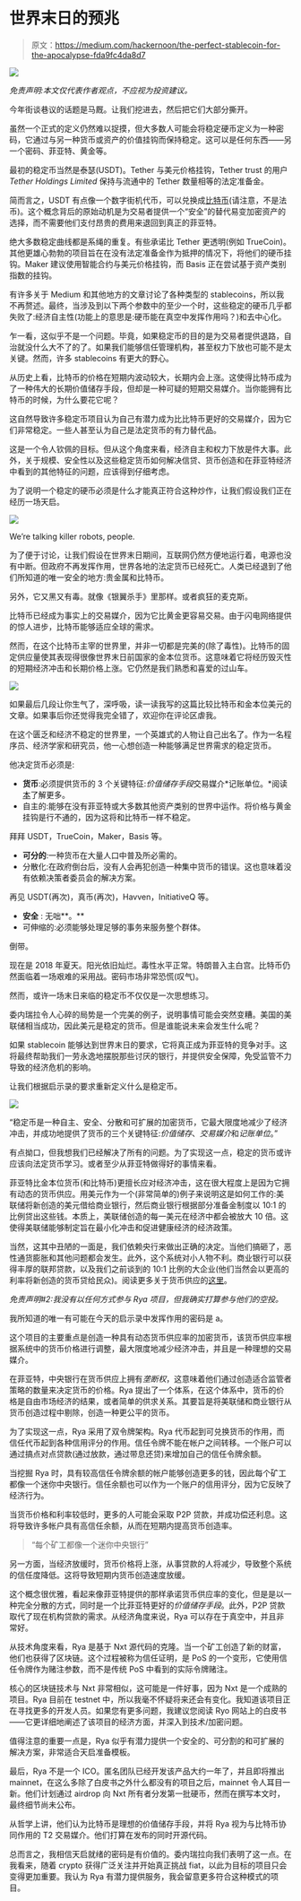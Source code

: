 # 世界末日的预兆

> 原文：<https://medium.com/hackernoon/the-perfect-stablecoin-for-the-apocalypse-fda9fc4da8d7>

![](img/89dc82c5b162e497406e1207dbc29f5f.png)

*免责声明:本文仅代表作者观点，不应视为投资建议。*

今年街谈巷议的话题是马厩。让我们挖进去，然后把它们大部分撕开。

虽然一个正式的定义仍然难以捉摸，但大多数人可能会将稳定硬币定义为一种密码，它通过与另一种货币或资产的价值挂钩而保持稳定。这可以是任何东西——另一个密码、菲亚特、黄金等。

最初的稳定币当然是泰瑟(USDT)。Tether 与美元价格挂钩，Tether trust 的用户 *Tether Holdings Limited* 保持与流通中的 Tether 数量相等的法定准备金。

简而言之，USDT 有点像一个数字街机代币，可以兑换成[比特币](https://hackernoon.com/tagged/bitcoin)(请注意，不是法币)。这个概念背后的原始动机是为交易者提供一个“安全”的替代易变加密资产的选择，而不需要他们支付昂贵的费用来退回到真正的菲亚特。

绝大多数稳定曲线都是系绳的重复。有些承诺比 Tether 更透明(例如 TrueCoin)。其他更雄心勃勃的项目旨在在没有法定准备金作为抵押的情况下，将他们的硬币挂钩。Maker 建议使用智能合约与美元价格挂钩，而 Basis 正在尝试基于资产类别指数的挂钩。

有许多关于 Medium 和其他地方的文章讨论了各种类型的 stablecoins，所以我不再赘述。最终，当涉及到以下两个参数中的至少一个时，这些稳定的硬币几乎都失败了:经济自主性(功能上的意思是:硬币能在真空中发挥作用吗？)和去中心化。

乍一看，这似乎不是一个问题。毕竟，如果稳定币的目的是为交易者提供退路，自治就没什么大不了的了。如果我们能够信任管理机构，甚至权力下放也可能不是太关键。然而，许多 stablecoins 有更大的野心。

从历史上看，比特币的价格在短期内波动较大，长期内会上涨。这使得比特币成为了一种伟大的长期价值储存手段，但却是一种可疑的短期交易媒介。当你能拥有比特币的时候，为什么要花它呢？

这自然导致许多稳定币项目认为自己有潜力成为比比特币更好的交易媒介，因为它们非常稳定。一些人甚至认为自己是法定货币的有力替代品。

这是一个令人钦佩的目标。但从这个角度来看，经济自主和权力下放是件大事。此外，关于规模、安全性以及这些稳定货币如何解决信贷、货币创造和在菲亚特经济中看到的其他特征的问题，应该得到仔细考虑。

为了说明一个稳定的硬币必须是什么才能真正符合这种炒作，让我们假设我们正在经历一场天启。

![](img/38103b899336f03f055e4557631bac45.png)

We’re talking killer robots, people.

为了便于讨论，让我们假设在世界末日期间，互联网仍然方便地运行着，电源也没有中断。但政府不再发挥作用，世界各地的法定货币已经死亡。人类已经退到了他们所知道的唯一安全的地方:贵金属和比特币。

另外，它又黑又有毒。就像《银翼杀手》里那样。或者疯狂的麦克斯。

比特币已经成为事实上的交易媒介，因为它比黄金更容易交易。由于闪电网络提供的惊人进步，比特币能够适应全球的需求。

然而，在这个比特币主宰的世界里，并非一切都是完美的(除了毒性)。比特币的固定供应量使其表现得很像世界末日前国家的金本位货币。这意味着它将经历毁灭性的短期经济冲击和长期价格上涨。它仍然是我们熟悉和喜爱的过山车。

![](img/e16bb84390653ea3f0dd3b79f66a556c.png)

如果最后几段让你生气了，深呼吸，读一读我写的这篇比较比特币和金本位美元的文章。如果事后你还觉得我完全错了，欢迎你在评论区虐我。

在这个匮乏和经济不稳定的世界里，一个英雄式的人物让自己出名了。作为一名程序员、经济学家和研究员，他一心想创造一种能够满足世界需求的稳定货币。

他决定货币必须是:

*   **货币**:必须提供货币的 3 个关键特征:*价值储存手段*交易媒介*记账单位。*阅读[本](https://en.wikipedia.org/wiki/Money)了解更多。
*   自主的:能够在没有菲亚特或大多数其他资产类别的世界中运作。将价格与黄金挂钩是行不通的，因为这将和比特币一样不稳定。

拜拜 USDT，TrueCoin，Maker，Basis 等。

*   **可分的**:一种货币在大量人口中普及所必需的。
*   分散化:在政府倒台后，没有人会再犯创造一种集中货币的错误。这也意味着没有依赖决策者委员会的解决方案。

再见 USDT(再次)，真币(再次)，Havven，InitiativeQ 等。

*   **安全** : 无咄**。**
*   可伸缩的:必须能够处理足够的事务来服务整个群体。

倒带。

现在是 2018 年夏天。阳光依旧灿烂。毒性水平正常。特朗普入主白宫。比特币仍然面临着一场艰难的采用战。密码市场非常恐慌(叹气)。

然而，或许一场末日来临的稳定币不仅仅是一次思想练习。

委内瑞拉令人心碎的局势是一个完美的例子，说明事情可能会突然变糟。美国的美联储相当成功，因此美元是稳定的货币。但是谁能说未来会发生什么呢？

如果 stablecoin 能够达到世界末日的要求，它将真正成为菲亚特的竞争对手。这将最终帮助我们一劳永逸地摆脱那些讨厌的银行，并提供安全保障，免受监管不力导致的经济危机的影响。

让我们根据启示录的要求重新定义什么是稳定币。

![](img/97d847534b1f6a85000221f5dd8cb2f1.png)

“稳定币是一种自主、安全、分散和可扩展的加密货币，它最大限度地减少了经济冲击，并成功地提供了货币的三个关键特征:*价值储存*、*交易媒介*和*记账单位*。”

有点拗口，但我想我们已经解决了所有的问题。为了实现这一点，稳定的货币或许应该向法定货币学习。或者至少从菲亚特做得好的事情来看。

菲亚特比金本位货币(和比特币)更擅长应对经济冲击，这在很大程度上是因为它拥有动态的货币供应。用美元作为一个(非常简单的)例子来说明这是如何工作的:美联储将新创造的美元借给商业银行，然后商业银行根据部分准备金制度以 10:1 的比例贷出这些钱。本质上，美联储创造的每一美元在经济中都会被放大 10 倍。这使得美联储能够制定旨在最小化冲击和促进健康经济的经济政策。

当然，这其中丑陋的一面是，我们依赖央行来做出正确的决定。当他们搞砸了，恶性通货膨胀和其他问题都会发生。此外，这个系统对小人物不利。商业银行可以获得丰厚的联邦贷款，以及我们之前谈到的 10:1 比例的大企业(他们当然会以更高的利率将新创造的货币贷给民众)。阅读更多关于货币供应的[这里](https://en.wikipedia.org/wiki/Money_creation#Money_creation_by_bank_lending)。

*免责声明#2:我没有以任何方式参与 Rya 项目，但我确实打算参与他们的空投。*

我所知道的唯一有可能在今天的启示录中发挥作用的密码是 a。

这个项目的主要重点是创造一种具有动态货币供应率的加密货币，该货币供应率根据系统中的货币价格进行调整，最大限度地减少经济冲击，并且是一种理想的交易媒介。

在菲亚特，中央银行在货币供应上拥有*垄断权*，这意味着他们通过创造适合监管者策略的数量来决定货币的价格。Rya 提出了一个体系，在这个体系中，货币的价格是自由市场经济的结果，或者简单的供求关系。其要旨是将美联储和商业银行从货币创造过程中剔除，创造一种更公平的货币。

为了实现这一点，Rya 采用了双令牌架构。Rya 代币起到可兑换货币的作用，而信任代币起到各种信用评分的作用。信任令牌不能在帐户之间转移。一个账户可以通过搞点对点贷款(通过放款，通过带息还贷)来增加自己的信任令牌余额。

当挖掘 Rya 时，具有较高信任令牌余额的帐户能够创造更多的钱，因此每个矿工都像一个迷你中央银行。信任余额也可以作为一个账户的信用评分，因为它反映了经济行为。

当货币价格和利率较低时，更多的人可能会采取 P2P 贷款，并成功偿还利息。这将导致许多帐户具有高信任余额，从而在短期内提高货币创造率。

> “每个矿工都像一个迷你中央银行”

另一方面，当经济放缓时，货币价格将上涨，从事贷款的人将减少，导致整个系统的信任度降低。这将导致短期内货币创造速度放缓。

这个概念很优雅，看起来像菲亚特提供的那样承诺货币供应率的变化，但是是以一种完全分散的方式，同时是一个比菲亚特更好的*价值储存手段*。此外，P2P 贷款取代了现在机构贷款的需求。从经济角度来说，Rya 可以存在于真空中，并且非常好。

从技术角度来看，Rya 是基于 Nxt 源代码的克隆。当一个矿工创造了新的财富，他们也获得了区块链。这个过程被称为信任证明，是 PoS 的一个变形，它使用信任令牌作为赌注参数，而不是传统 PoS 中看到的实际令牌赌注。

核心的区块链技术与 Nxt 非常相似，这可能是一件好事，因为 Nxt 是一个成熟的项目。Rya 目前在 testnet 中，所以我毫不怀疑将来还会有变化。我知道该项目正在寻找更多的开发人员。如果您有更多问题，我建议您阅读 Ryo 网站上的白皮书——它更详细地阐述了该项目的经济方面，并深入到技术/加密问题。

值得注意的重要一点是，Rya 似乎有潜力提供一个安全的、可分割的和可扩展的解决方案，非常适合天启准备模板。

最后，Rya 不是一个 ICO。匿名团队已经开发该产品大约一年了，并且即将推出 mainnet，在这么多除了白皮书之外什么都没有的项目之后，mainnet 令人耳目一新。他们计划通过 airdrop 向 Nxt 所有者分发第一批硬币，然而在撰写本文时，最终细节尚未公布。

从哲学上讲，他们认为比特币是理想的价值储存手段，并将 Rya 视为与比特币协同作用的 T2 交易媒介。他们打算在发布的同时开源代码。

总而言之，我相信天启就绪的密码是有价值的。委内瑞拉向我们表明了这一点。在我看来，随着 crypto 获得广泛关注并开始真正挑战 fiat，以此为目标的项目只会变得更加重要。我认为 Rya 有潜力提供服务，我会留意更多符合这种模式的项目。